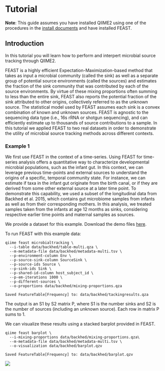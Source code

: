 
# Tutorial 
**Note**: This guide assumes you have installed QIIME2 using one of the procedures in the [install documents](https://docs.qiime2.org/2019.7/install/) and have installed FEAST.


## Introduction 

In this tutorial you will learn how to perform and interpert microbial source tracking through QIIME2. 

FEAST is a highly efficient Expectation-Maximization-based method that takes as input a microbial community (called the sink) as well as a separate group of potential source environments (called the sources) and estimates the fraction of the sink community that was contributed by each of the source environments. By virtue of these mixing proportions often summing to less than the entire sink, FEAST also reports the potential fraction of the sink attributed to other origins, collectively referred to as the unknown source. The statistical model used by FEAST assumes each sink is a convex combination of known and unknown sources. FEAST is agnostic to the sequencing data type (i.e., 16s rRNA or shotgun sequencing), and can efficiently estimate up to thousands of source contributions to a sample. In this tutorial we applied FEAST to two real datasets in order to demonstrate the utility of microbial source tracking methods across different contexts.  


### Example 1
We first use FEAST in the context of a time-series.  Using FEAST for time-series analysis offers a quantitative way to characterize developmental microbial populations, such as the infant gut. In this context, we can leverage previous time-points and external sources to understand the origins of a specific, temporal community state. For instance, we can estimate if taxa in the infant gut originate from the birth canal, or if they are derived from some other external source at a later time point. To demonstrate this capability, we used a subset of the longitudinal data from Backhed et al. 2015, which contains gut microbiome samples from infants as well as from their corresponding mothers. In this analysis, we treated samples taken from the infants at age 12 months as sinks, considering respective earlier time points and maternal samples as sources.


We provide a dataset for this example. Download the demo files <a href="https://github.com/cameronmartino/FEAST/q2_FEAST/tutorials/data/backhed">here</a>.

To run FEAST with this example data:

```shell
qiime feast microbialtracking \
  --i-table data/backhed/table-multi.qza \
  --m-metadata-file data/backhed/metadata-multi.tsv \
  --p-environment-column Env \
  --p-source-sink-column SourceSink \
  --p-source-ids Source \
  --p-sink-ids Sink \
  --p-shared-id-column host_subject_id \
  --p-em-iterations 1000 \
  --p-different-sources \
  --o-proportions data/backhed/mixing-proportions.qza 
```
```Saved FeatureTable[Frequency] to: data/backhed/tackingresults.qza```

The output is an S1 by S2 matrix P, where S1 is the number sinks and S2 is the number of sources (including an unknown source). Each row in matrix P sums to 1.

We can visualize these results using a stacked barplot provided in FEAST.

```shell
qiime feast barplot \
  --i-mixing-proportions data/backhed/mixing-proportions.qza\
  --m-metadata-file data/backhed/metadata-multi.tsv \
  --o-visualization data/backhed/barplot.qzv
```
```Saved FeatureTable[Frequency] to: data/backhed/barplot.qzv```

![](etc/backhed-barplot.png) 
